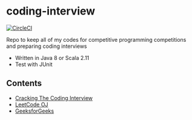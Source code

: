 # coding-interview

[![CircleCI](https://circleci.com/gh/taku-k/coding-interview.svg?style=svg)](https://circleci.com/gh/taku-k/coding-interview)

Repo to keep all of my codes for competitive programming competitions and preparing coding interviews

* Written in Java 8 or Scala 2.11
* Test with JUnit

## Contents

* [Cracking The Coding Interview](https://www.amazon.com/Cracking-Coding-Interview-Programming-Questions/dp/098478280X)
* [LeetCode OJ](https://leetcode.com/)
* [GeeksforGeeks](http://www.geeksforgeeks.org/)
